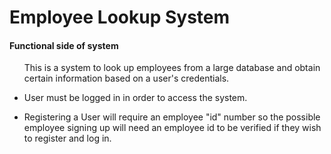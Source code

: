 # Employee Lookup System
<h4>
Functional side of system
</h4>

<ul>
This is a system to look up employees 
from a large database and obtain certain 
information based on a user's credentials.
<li>

User must be logged in in order to access the system.
</li>
<li>

Registering a User will require an employee "id" number so 
the possible employee signing up will need an employee id
to be verified if they wish to register and log in.
</li>
</ul>

